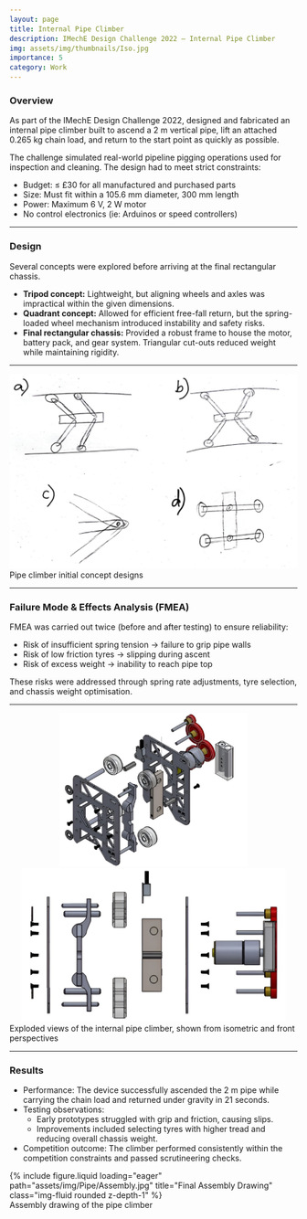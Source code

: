 ```yaml
---
layout: page
title: Internal Pipe Climber
description: IMechE Design Challenge 2022 – Internal Pipe Climber
img: assets/img/thumbnails/Iso.jpg
importance: 5
category: Work
---
```


### Overview

As part of the IMechE Design Challenge 2022, designed and fabricated an internal pipe climber built to ascend a 2 m vertical pipe, lift an attached 0.265 kg chain load, and return to the start point as quickly as possible.

The challenge simulated real-world pipeline pigging operations used for inspection and cleaning. The design had to meet strict constraints:

- Budget: ≤ £30 for all manufactured and purchased parts
- Size: Must fit within a 105.6 mm diameter, 300 mm length
- Power: Maximum 6 V, 2 W motor
- No control electronics (ie: Arduinos or speed controllers)

---

### Design

Several concepts were explored before arriving at the final rectangular chassis.

- **Tripod concept:** Lightweight, but aligning wheels and axles was impractical within the given dimensions.
- **Quadrant concept:** Allowed for efficient free-fall return, but the spring-loaded wheel mechanism introduced instability and safety risks.
- **Final rectangular chassis:** Provided a robust frame to house the motor, battery pack, and gear system. Triangular cut-outs reduced weight while maintaining rigidity.

---

<div class="row">
  <div class="col-sm mt-3 mt-md-0">
    <img src="/assets/img/Pipe/Sketch.jpg" 
         alt="Pipe Climber Sketch" 
         style="width:100%; max-height:450px; object-fit:contain;" 
         class="rounded z-depth-1" />
  </div>
</div>
<div class="caption">
  Pipe climber initial concept designs
</div>

---

### Failure Mode & Effects Analysis (FMEA)

FMEA was carried out twice (before and after testing) to ensure reliability:

- Risk of insufficient spring tension → failure to grip pipe walls
- Risk of low friction tyres → slipping during ascent
- Risk of excess weight → inability to reach pipe top

These risks were addressed through spring rate adjustments, tyre selection, and chassis weight optimisation.

---

<style>
  .equal-h {
    height: clamp(220px, 28vw, 320px); /* scales with screen size */
    width: 100%;
    object-fit: contain; /* shows the full image without cropping */
  }
</style>

<div class="row">
  <div class="col-sm mt-3 mt-md-0">
    <img src="/assets/img/Pipe/Explo1.jpg" 
         alt="Isometric Exploded View" 
         class="equal-h rounded z-depth-1" />
  </div>
  <div class="col-sm mt-3 mt-md-0">
    <img src="/assets/img/Pipe/Explo2.jpg" 
         alt="Front Exploded View" 
         class="equal-h rounded z-depth-1" />
  </div>
</div>

<div class="caption">
  Exploded views of the internal pipe climber, shown from isometric and front perspectives
</div>

---

### Results

- Performance: The device successfully ascended the 2 m pipe while carrying the chain load and returned under gravity in 21 seconds.
- Testing observations:
  - Early prototypes struggled with grip and friction, causing slips.
  - Improvements included selecting tyres with higher tread and reducing overall chassis weight.
- Competition outcome: The climber performed consistently within the competition constraints and passed scrutineering checks.

<div class="row">
    <div class="col-sm mt-3 mt-md-0">
        {% include figure.liquid loading="eager" path="assets/img/Pipe/Assembly.jpg" title="Final Assembly Drawing" class="img-fluid rounded z-depth-1" %}
    </div>
</div>
<div class="caption">
    Assembly drawing of the pipe climber
</div>
